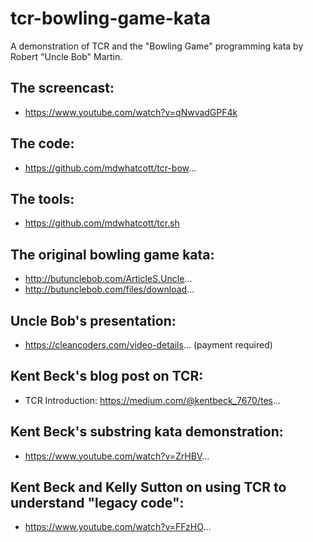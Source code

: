 # tcr-bowling-game-kata

A demonstration of TCR and the "Bowling Game" programming kata by Robert "Uncle Bob" Martin.

## The screencast:

- https://www.youtube.com/watch?v=qNwvadGPF4k


## The code:

- https://github.com/mdwhatcott/tcr-bow...


## The tools:

- https://github.com/mdwhatcott/tcr.sh


## The original bowling game kata:

- http://butunclebob.com/ArticleS.Uncle...
- http://butunclebob.com/files/download...


## Uncle Bob's presentation:

- https://cleancoders.com/video-details... (payment required)


## Kent Beck's blog post on TCR:

- TCR Introduction: https://medium.com/@kentbeck_7670/tes...


## Kent Beck's substring kata demonstration: 

- https://www.youtube.com/watch?v=ZrHBV...


## Kent Beck and Kelly Sutton on using TCR to understand "legacy code":

- https://www.youtube.com/watch?v=FFzHO...